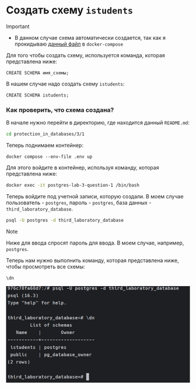 # Создать схему `istudents`

> [!IMPORTANT]
> - В данном случае схема автоматически создается, так как я прокидываю [данный файл](scripts/initdb/01_init_schemas.sql) в `docker-compose`

Для того чтобы создать схему, используется команда, которая представлена ниже: 

```postgresql
CREATE SCHEMA имя_схемы;
```

В нашем случае надо создать схему `istudents`: 

```postgresql
CREATE SCHEMA istudents;
```

### Как проверить, что схема создана? 

В начале нужно перейти в директорию, где находится данный `README.md`:

```bash
cd protection_in_databases/3/1
```

Теперь поднимаем контейнер:

```docker
docker compose --env-file .env up
```

Для этого войдите в контейнер, используя команду, которая представлена ниже:

```bash
docker exec -it postgres-lab-3-question-1 /bin/bash
```

Теперь войдите под учетной записи, которую создали.
В моем случае пользователь - `postgres`, пароль - `postgres`, база данных - `third_laboratory_database`.

```bash
psql -U postgres -d third_laboratory_database
```

> [!NOTE]
> Ниже для ввода спросят пароль для ввода. В моем случае, например, `postgres`. 

Теперь нам нужно выполнить команду, которая представлена ниже, чтобы просмотреть все схемы: 

```bash
\dn
```

![result.png](docs/1.png)